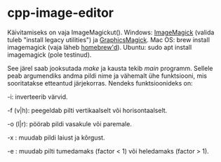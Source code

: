 # cpp-image-editor
Käivitamiseks on vaja ImageMagickut(). Windows: [ImageMagick](https://imagemagick.org/script/download.php#windows) (valida tuleb "install legacy utilities") ja [GraphicsMagick](http://www.graphicsmagick.org/download.html). Mac OS: brew install imagemagick (vaja läheb [homebrew'd](https://brew.sh/)). Ubuntu: sudo apt install imagemagick (pole testinud).

See järel saab jooksutada *make* ja kausta tekib *main* programm. Sellele peab argumendiks andma pildi nime ja vähemalt ühe funktsiooni, mis sooritatakse etteantud järjekorras. Nendeks funktsioonideks on:

-i: inverteerib värvid.

-f (v|h): peegeldab pilti vertikaalselt või horisontaalselt.

-o (l|r): pöörab pildi vasakule või paremale.

-x <width> <height>: muudab pildi laiust ja kõrgust.

-e <factor>: muudab pilti tumedamaks (factor < 1) või heledamaks (factor > 1). 
